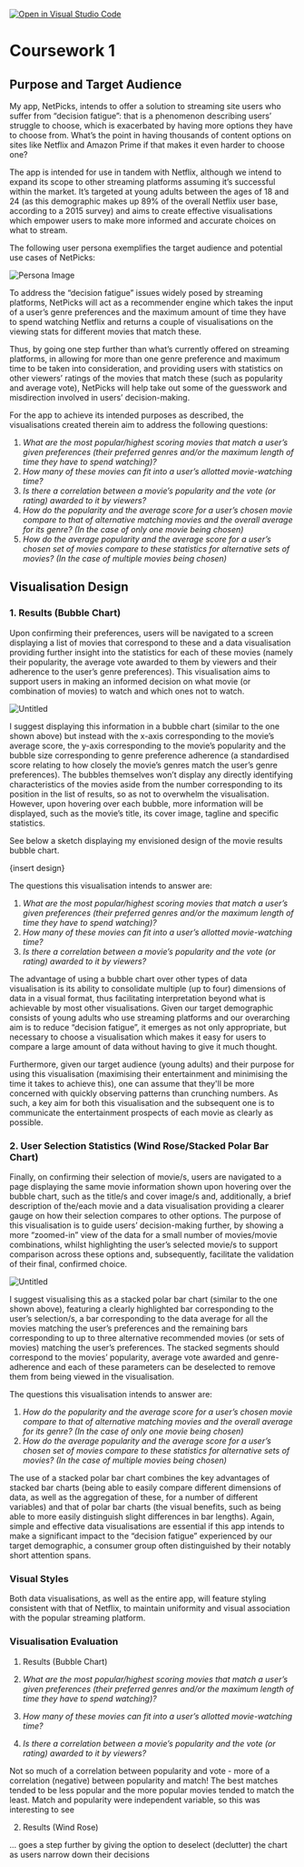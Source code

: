[![Open in Visual Studio Code](https://classroom.github.com/assets/open-in-vscode-f059dc9a6f8d3a56e377f745f24479a46679e63a5d9fe6f495e02850cd0d8118.svg)](https://classroom.github.com/online_ide?assignment_repo_id=6731951&assignment_repo_type=AssignmentRepo)
# Coursework 1 

## Purpose and Target Audience

My app, NetPicks, intends to offer a solution to streaming site users who suffer from “decision fatigue”: that is a phenomenon describing users’ struggle to choose, which is exacerbated by having more options they have to choose from. What’s the point in having thousands of content options on sites like Netflix and Amazon Prime if that makes it even harder to choose one?

The app is intended for use in tandem with Netflix, although we intend to expand its scope to other streaming platforms assuming it’s successful within the market. It’s targeted at young adults between the ages of 18 and 24 (as this demographic makes up 89% of the overall Netflix user base, according to a 2015 survey) and aims to create effective visualisations which empower users to make more informed and accurate choices on what to stream. 

The following user persona exemplifies the target audience and potential use cases of NetPicks:

![Persona Image](assets/images/user_persona.png)

To address the “decision fatigue” issues widely posed by streaming platforms, NetPicks will act as a recommender engine which takes the input of a user’s genre preferences and the maximum amount of time they have to spend watching Netflix and returns a couple of visualisations on the viewing stats for different movies that match these. 

Thus, by going one step further than what’s currently offered on streaming platforms, in allowing for more than one genre preference and maximum time to be taken into consideration, and providing users with statistics on other viewers’ ratings of the movies that match these (such as popularity and average vote), NetPicks will help take out some of the guesswork and misdirection involved in users’ decision-making. 

For the app to achieve its intended purposes as described, the visualisations created therein aim to address the following questions:

1. *What are the most popular/highest scoring movies that match a user’s given preferences (their preferred genres and/or the maximum length of time they have to spend watching)?*
2. *How many of these movies can fit into a user’s allotted movie-watching time?*
3. *Is there a correlation between a movie’s popularity and the vote (or rating) awarded to it by viewers?*
4. *How do the popularity and the average score for a user’s chosen movie compare to that of alternative matching movies and the overall average for its genre? (In the case of only one movie being chosen)*
5. *How do the average popularity and the average score for a user’s chosen set of movies compare to these statistics for alternative sets of movies? (In the case of multiple movies being chosen)*

## Visualisation Design

### 1. Results (Bubble Chart)

Upon confirming their preferences, users will be navigated to a screen displaying a list of movies that correspond to these and a data visualisation providing further insight into the statistics for each of these movies (namely their popularity, the average vote awarded to them by viewers and their adherence to the user’s genre preferences). This visualisation aims to support users in making an informed decision on what movie (or combination of movies) to watch and which ones not to watch.

![Untitled](assets/images/example_bubble.png)

I suggest displaying this information in a bubble chart (similar to the one shown above) but instead with the x-axis corresponding to the movie’s average score, the y-axis corresponding to the movie’s popularity and the bubble size corresponding to genre preference adherence (a standardised score relating to how closely the movie’s genres match the user’s genre preferences). The bubbles themselves won’t display any directly identifying characteristics of the movies aside from the number corresponding to its position in the list of results, so as not to overwhelm the visualisation. However, upon hovering over each bubble, more information will be displayed, such as the movie’s title, its cover image, tagline and specific statistics. 

See below a sketch displaying my envisioned design of the movie results bubble chart.

{insert design}

The questions this visualisation intends to answer are:

1. *What are the most popular/highest scoring movies that match a user’s given preferences (their preferred genres and/or the maximum length of time they have to spend watching)?*
2. *How many of these movies can fit into a user’s allotted movie-watching time?*
3. *Is there a correlation between a movie’s popularity and the vote (or rating) awarded to it by viewers?*

The advantage of using a bubble chart over other types of data visualisation is its ability to consolidate multiple (up to four) dimensions of data in a visual format, thus facilitating interpretation beyond what is achievable by most other visualisations. Given our target demographic consists of young adults who use streaming platforms and our overarching aim is to reduce “decision fatigue”, it emerges as not only appropriate, but necessary to choose a visualisation which makes it easy for users to compare a large amount of data without having to give it much thought. 

Furthermore, given our target audience (young adults) and their purpose for using this visualisation (maximising their entertainment and minimising the time it takes to achieve this), one can assume that they'll be more concerned with quickly observing patterns than crunching numbers. As such, a key aim for both this visualisation and the subsequent one is to communicate the entertainment prospects of each movie as clearly as possible.

### 2. User Selection Statistics (Wind Rose/Stacked Polar Bar Chart)

Finally, on confirming their selection of movie/s, users are navigated to a page displaying the same movie information shown upon hovering over the bubble chart, such as the title/s and cover image/s and, additionally, a brief description of the/each movie and a data visualisation providing a clearer gauge on how their selection compares to other options. The purpose of this visualisation is to guide users’ decision-making further, by showing a more “zoomed-in” view of the data for a small number of movies/movie combinations, whilst highlighting the user’s selected movie/s to support comparison across these options and, subsequently, facilitate the validation of their final, confirmed choice.

![Untitled](assets/images/example_polar.png)

I suggest visualising this as a stacked polar bar chart (similar to the one shown above),  featuring a clearly highlighted bar corresponding to the user’s selection/s, a bar corresponding to the data average for all the movies matching the user’s preferences and the remaining bars corresponding to up to three alternative recommended movies (or sets of movies) matching the user’s preferences. The stacked segments should correspond to the movies’ popularity, average vote awarded and genre-adherence and each of these parameters can be deselected to remove them from being viewed in the visualisation. 

The questions this visualisation intends to answer are:

1. *How do the popularity and the average score for a user’s chosen movie compare to that of alternative matching movies and the overall average for its genre? (In the case of only one movie being chosen)*
2. *How do the average popularity and the average score for a user’s chosen set of movies compare to these statistics for alternative sets of movies? (In the case of multiple movies being chosen)*

The use of a stacked polar bar chart combines the key advantages of stacked bar charts (being able to easily compare different dimensions of data, as well as the aggregation of these, for a number of different variables) and that of polar bar charts (the visual benefits, such as being able to more easily distinguish slight differences in bar lengths). Again, simple and effective data visualisations are essential if this app intends to make a significant impact to the “decision fatigue” experienced by our target demographic, a consumer group often distinguished by their notably short attention spans. 

### Visual Styles

Both data visualisations, as well as the entire app, will feature styling consistent with that of Netflix, to maintain uniformity and visual association with the popular streaming platform.

### Visualisation Evaluation

1. Results (Bubble Chart)

1. *What are the most popular/highest scoring movies that match a user’s given preferences (their preferred genres and/or the maximum length of time they have to spend watching)?*
2. *How many of these movies can fit into a user’s allotted movie-watching time?*
3. *Is there a correlation between a movie’s popularity and the vote (or rating) awarded to it by viewers?*



Not so much of a correlation between popularity and vote - more of a correlation (negative) between popularity and match! The best matches tended to be less popular and the more popular movies tended to match the least. Match and popularity were independent variable, so this was interesting to see

2. Results (Wind Rose)

... goes a step further by giving the option to deselect (declutter) the chart as users narrow down their decisions